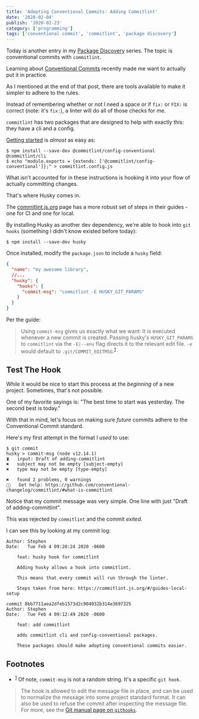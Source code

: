 ```yaml
---
title: 'Adopting Conventional Commits: Adding Commitlint'
date: '2020-02-04'
publish: '2020-02-23'
category: ['programming']
tags: ['conventional commit', 'commitlint', 'package discovery']
---
```


Today is another entry in my [Package Discovery](../../../tags/package-discovery/) series. The topic is conventional commits with `commitlint`.

Learning about [Conventional Commits](../../2020-02-22/semantic-versioning-and-conventional-commits) recently made me want to actually put it in practice.

As I mentioned at the end of that post, there are tools available to make it simpler to adhere to the rules.

Instead of remembering whether or not I need a space or if `fix:` or `FIX:` is correct (note: it's `fix:`), a linter will do all of those checks for me.

`commitlint` has two packages that are designed to help with exactly this: they have a cli and a config.

[Getting started](https://github.com/conventional-changelog/commitlint/tree/master/%40commitlint/config-conventional#getting-started) is _almost_ as easy as:

```shell
$ npm install --save-dev @commitlint/config-conventional @commitlint/cli
$ echo "module.exports = {extends: ['@commitlint/config-conventional']};" > commitlint.config.js
```

What isn't accounted for in these instructions is hooking it into your flow of actually committing changes.

That's where Husky comes in.

The [commitlint.js.org](https://commitlint.js.org/) page has a more robust set of steps in their guides - one for CI and one for local.

By installing Husky as another dev dependency, we're able to hook into `git hooks` (something I didn't know existed before today):

```shell
$ npm install --save-dev husky
```

Once installed, modify the `package.json` to include a `husky` field:

```json:title=./package.json
{
  "name": "my awesome library",
  //...
  "husky": {
    "hooks": {
      "commit-msg": "commitlint -E HUSKY_GIT_PARAMS"
    }
  }
}
```

Per the guide:
> Using `commit-msg` gives us exactly what we want: It is executed whenever a new commit is created. Passing husky's `HUSKY_GIT_PARAMS` to `commitlint` via the `-E|--env` flag directs it to the relevant edit file. `-e` would default to `.git/COMMIT_EDITMSG`.<sup>[1](#footnotes)</sup><a id="fn1"></a>

## Test The Hook

While it would be nice to start this process at the _beginning_ of a new project. Sometimes, that's not possible.

One of my favorite sayings is: "The best time to start was yesterday. The second best is today."

With that in mind, let's focus on making sure _future_ commits adhere to the Conventional Commit standard.

Here's my first attempt in the format I _used_ to use:

```shell
$ git commit
husky > commit-msg (node v12.14.1)
⧗   input: Draft of adding-commitlint
✖   subject may not be empty [subject-empty]
✖   type may not be empty [type-empty]

✖   found 2 problems, 0 warnings
ⓘ   Get help: https://github.com/conventional-changelog/commitlint/#what-is-commitlint
```

Notice that my commit message was very simple. One line with just "Draft of adding-commitlint".

This was rejected by `commitlint` and the commit _exited_.

I can see this by looking at my commit log:

```shellcommit f4aac1ef08e0f6fd3328813681349fcad96e4139 (HEAD -> new-posts-weekof-2020-02-17)
Author: Stephen
Date:   Tue Feb 4 09:20:24 2020 -0600

    feat: husky hook for commitlint

    Adding husky allows a hook into commitlint.

    This means that every commit will run through the linter.

    Steps taken from here: https://commitlint.js.org/#/guides-local-setup

commit 8bb7711aea2dfeb1573d2c904932b314e3697325
Author: Stephen
Date:   Tue Feb 4 09:12:49 2020 -0600

    feat: add commitlint

    adds commitlint cli and config-conventional packages.

    These packages should make adopting conventional commits easier.
```





## Footnotes
- <sup>[1](#fn1)</sup> Of note, `commit-msg` is not a random string. It's a specific `git hook`.
> The hook is allowed to edit the message file in place, and can be used to normalize the message into some project standard format. It can also be used to refuse the commit after inspecting the message file.
For more, see the [Git manual page on `githooks`](https://git-scm.com/docs/githooks#_commit_msg).
